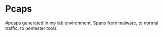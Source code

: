 # Pcaps
#pcaps generated in my lab environment. Spans from malware, to normal traffic, to pentester tools 
